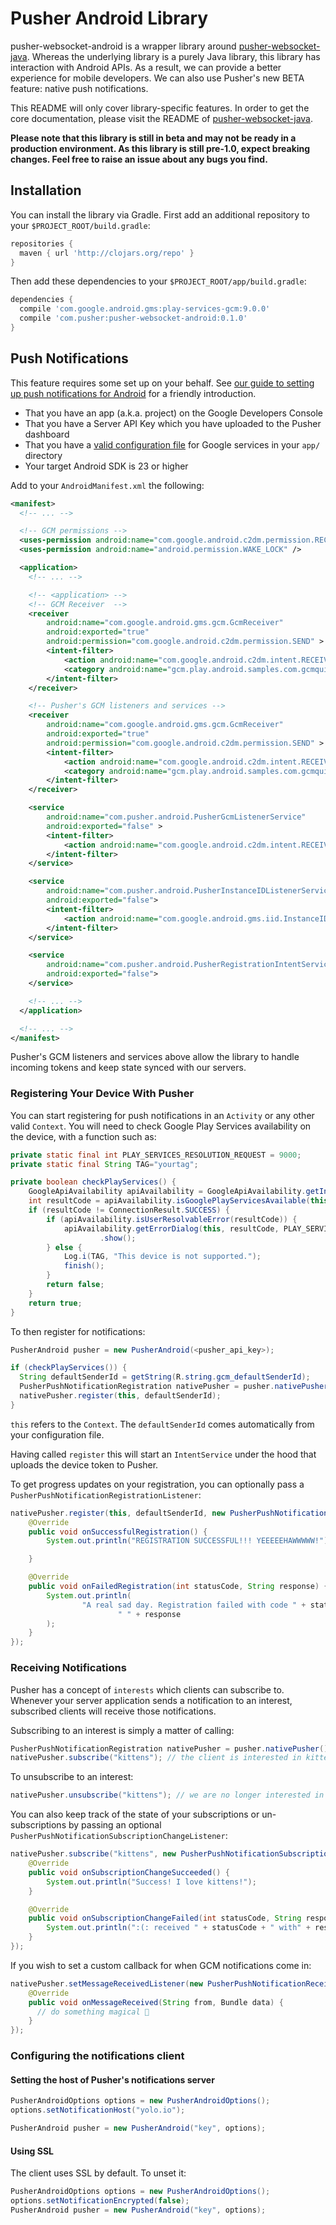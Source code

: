 # Pusher Android Library

pusher-websocket-android is a wrapper library around [pusher-websocket-java](https://github.com/pusher/pusher-websocket-java). Whereas the underlying library is a purely Java library, this library has interaction with Android APIs. As a result, we can provide a better experience for mobile developers. We can also use Pusher's new BETA feature: native push notifications.

This README will only cover library-specific features. In order to get the core documentation, please visit the README of [pusher-websocket-java](https://github.com/pusher/pusher-websocket-java).

**Please note that this library is still in beta and may not be ready in a production environment. As this library is still pre-1.0, expect breaking changes. Feel free to raise an issue about any bugs you find.**

## Installation

You can install the library via Gradle. First add an additional repository to your `$PROJECT_ROOT/build.gradle`:

```groovy
repositories {
  maven { url 'http://clojars.org/repo' }
}
```

Then add these dependencies to your `$PROJECT_ROOT/app/build.gradle`:

```groovy
dependencies {
  compile 'com.google.android.gms:play-services-gcm:9.0.0'
  compile 'com.pusher:pusher-websocket-android:0.1.0'
}
```

## Push Notifications

This feature requires some set up on your behalf. See [our guide to setting up push notifications for Android](https://pusher.com/docs/push_notifications/android) for a friendly introduction.

* That you have an app (a.k.a. project) on the Google Developers Console
* That you have a Server API Key which you have uploaded to the Pusher dashboard
* That you have a [valid configuration file](https://developers.google.com/cloud-messaging/android/client#get-config) for Google services in your `app/` directory
* Your target Android SDK is 23 or higher

Add to your `AndroidManifest.xml` the following:

```xml
<manifest>
  <!-- ... -->

  <!-- GCM permissions -->
  <uses-permission android:name="com.google.android.c2dm.permission.RECEIVE" />
  <uses-permission android:name="android.permission.WAKE_LOCK" />

  <application>
    <!-- ... -->

    <!-- <application> -->
    <!-- GCM Receiver  -->
    <receiver
        android:name="com.google.android.gms.gcm.GcmReceiver"
        android:exported="true"
        android:permission="com.google.android.c2dm.permission.SEND" >
        <intent-filter>
            <action android:name="com.google.android.c2dm.intent.RECEIVE" />
            <category android:name="gcm.play.android.samples.com.gcmquickstart" />
        </intent-filter>
    </receiver>

    <!-- Pusher's GCM listeners and services -->
    <receiver
        android:name="com.google.android.gms.gcm.GcmReceiver"
        android:exported="true"
        android:permission="com.google.android.c2dm.permission.SEND" >
        <intent-filter>
            <action android:name="com.google.android.c2dm.intent.RECEIVE" />
            <category android:name="gcm.play.android.samples.com.gcmquickstart" />
        </intent-filter>
    </receiver>

    <service
        android:name="com.pusher.android.PusherGcmListenerService"
        android:exported="false" >
        <intent-filter>
            <action android:name="com.google.android.c2dm.intent.RECEIVE" />
        </intent-filter>
    </service>

    <service
        android:name="com.pusher.android.PusherInstanceIDListenerService"
        android:exported="false">
        <intent-filter>
            <action android:name="com.google.android.gms.iid.InstanceID"/>
        </intent-filter>
    </service>

    <service
        android:name="com.pusher.android.PusherRegistrationIntentService"
        android:exported="false">
    </service>

    <!-- ... -->
  </application>

  <!-- ... -->
</manifest>
```

Pusher's GCM listeners and services above allow the library to handle incoming tokens and keep state synced with our servers.

### Registering Your Device With Pusher

You can start registering for push notifications in an `Activity` or any other valid `Context`. You will need to check Google Play Services availability on the device, with a function such as:

```java
private static final int PLAY_SERVICES_RESOLUTION_REQUEST = 9000;
private static final String TAG="yourtag";

private boolean checkPlayServices() {
    GoogleApiAvailability apiAvailability = GoogleApiAvailability.getInstance();
    int resultCode = apiAvailability.isGooglePlayServicesAvailable(this);
    if (resultCode != ConnectionResult.SUCCESS) {
        if (apiAvailability.isUserResolvableError(resultCode)) {
            apiAvailability.getErrorDialog(this, resultCode, PLAY_SERVICES_RESOLUTION_REQUEST)
                    .show();
        } else {
            Log.i(TAG, "This device is not supported.");
            finish();
        }
        return false;
    }
    return true;
}
```

To then register for notifications:

```java
PusherAndroid pusher = new PusherAndroid(<pusher_api_key>);

if (checkPlayServices()) {
  String defaultSenderId = getString(R.string.gcm_defaultSenderId);
  PusherPushNotificationRegistration nativePusher = pusher.nativePusher();
  nativePusher.register(this, defaultSenderId);
}
```

`this` refers to the `Context`. The `defaultSenderId` comes automatically from your configuration file.

Having called `register` this will start an `IntentService` under the hood that uploads the device token to Pusher.

To get progress updates on your registration, you can optionally pass a `PusherPushNotificationRegistrationListener`:

```java
nativePusher.register(this, defaultSenderId, new PusherPushNotificationRegistrationListener() {
    @Override
    public void onSuccessfulRegistration() {
        System.out.println("REGISTRATION SUCCESSFUL!!! YEEEEEHAWWWWW!");

    }

    @Override
    public void onFailedRegistration(int statusCode, String response) {
        System.out.println(
                "A real sad day. Registration failed with code " + statusCode +
                        " " + response
        );
    }
});
```

### Receiving Notifications

Pusher has a concept of `interests` which clients can subscribe to. Whenever your server application sends a notification to an interest, subscribed clients will receive those notifications.

Subscribing to an interest is simply a matter of calling:

```java
PusherPushNotificationRegistration nativePusher = pusher.nativePusher();
nativePusher.subscribe("kittens"); // the client is interested in kittens
```

To unsubscribe to an interest:

```java
nativePusher.unsubscribe("kittens"); // we are no longer interested in kittens
```

You can also keep track of the state of your subscriptions or un-subscriptions by passing an optional `PusherPushNotificationSubscriptionChangeListener`:


```java
nativePusher.subscribe("kittens", new PusherPushNotificationSubscriptionChangeListener() {
    @Override
    public void onSubscriptionChangeSucceeded() {
        System.out.println("Success! I love kittens!");
    }

    @Override
    public void onSubscriptionChangeFailed(int statusCode, String response) {
        System.out.println(":(: received " + statusCode + " with" + response);
    }
});
```

If you wish to set a custom callback for when GCM notifications come in:

```java
nativePusher.setMessageReceivedListener(new PusherPushNotificationReceivedListener() {
    @Override
    public void onMessageReceived(String from, Bundle data) {
      // do something magical 🔮
    }
});
```

### Configuring the notifications client

#### Setting the host of Pusher's notifications server

```java
PusherAndroidOptions options = new PusherAndroidOptions();
options.setNotificationHost("yolo.io");

PusherAndroid pusher = new PusherAndroid("key", options);
```

#### Using SSL

The client uses SSL by default. To unset it:

```java
PusherAndroidOptions options = new PusherAndroidOptions();
options.setNotificationEncrypted(false);
PusherAndroid pusher = new PusherAndroid("key", options);
```
